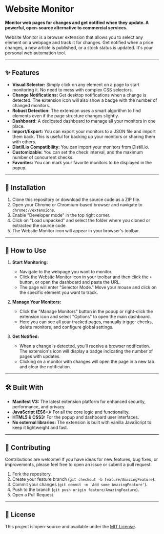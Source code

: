 # Website Monitor

**Monitor web pages for changes and get notified when they update. A powerful, open-source alternative to commercial services.**

Website Monitor is a browser extension that allows you to select any element on a webpage and track it for changes. Get notified when a price changes, a new article is published, or a stock status is updated. It's your personal web automation tool.



---

## ✨ Features

*   **Visual Selector:** Simply click on any element on a page to start monitoring it. No need to mess with complex CSS selectors.
*   **Change Notifications:** Get desktop notifications when a change is detected. The extension icon will also show a badge with the number of changed monitors.
*   **Robust Detection:** The extension uses a smart algorithm to find elements even if the page structure changes slightly.
*   **Dashboard:** A dedicated dashboard to manage all your monitors in one place.
*   **Import/Export:** You can export your monitors to a JSON file and import them back. This is useful for backing up your monitors or sharing them with others.
*   **Distill.io Compatibility:** You can import your monitors from Distill.io.
*   **Customizable:** You can set the check interval, and the maximum number of concurrent checks.
*   **Favorites:** You can mark your favorite monitors to be displayed in the popup.

---

## 🚀 Installation

1.  Clone this repository or download the source code as a ZIP file.
2.  Open your Chrome or Chromium-based browser and navigate to `chrome://extensions`.
3.  Enable "Developer mode" in the top right corner.
4.  Click on "Load unpacked" and select the folder where you cloned or extracted the source code.
5.  The Website Monitor icon will appear in your browser's toolbar.

---

## 📖 How to Use

1.  **Start Monitoring:**
    *   Navigate to the webpage you want to monitor.
    *   Click the Website Monitor icon in your toolbar and then click the `+` button, or open the dashboard and paste the URL.
    *   The page will enter "Selector Mode." Move your mouse and click on the specific element you want to track.

2.  **Manage Your Monitors:**
    *   Click the "Manage Monitors" button in the popup or right-click the extension icon and select "Options" to open the main dashboard.
    *   Here you can see all your tracked pages, manually trigger checks, delete monitors, and configure global settings.

3.  **Get Notified:**
    *   When a change is detected, you'll receive a browser notification. The extension's icon will display a badge indicating the number of pages with updates.
    *   Clicking on a monitor with changes will open the page in a new tab and clear the notification.

---

## 🛠️ Built With

*   **Manifest V3:** The latest extension platform for enhanced security, performance, and privacy.
*   **JavaScript (ES6+):** For all the core logic and functionality.
*   **HTML5 & CSS3:** For the popup and dashboard user interfaces.
*   **No external libraries:** The extension is built with vanilla JavaScript to keep it lightweight and fast.

---

## 🤝 Contributing

Contributions are welcome! If you have ideas for new features, bug fixes, or improvements, please feel free to open an issue or submit a pull request.

1.  Fork the repository.
2.  Create your feature branch (`git checkout -b feature/AmazingFeature`).
3.  Commit your changes (`git commit -m 'Add some AmazingFeature'`).
4.  Push to the branch (`git push origin feature/AmazingFeature`).
5.  Open a Pull Request.

---

## 📜 License

This project is open-source and available under the [MIT License](LICENSE).
